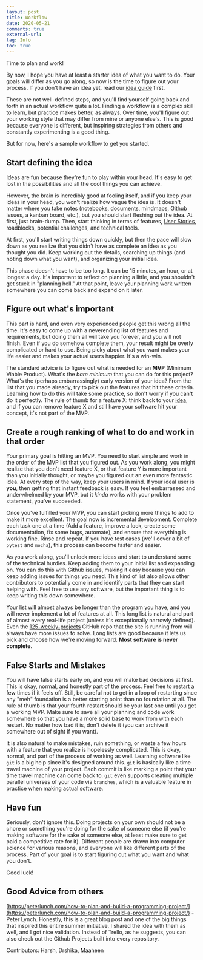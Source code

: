 ```yaml
---
layout: post
title: Workflow
date: 2020-05-21
comments: true
external-url:
tag: Info
toc: true
---
```


<!-- markdownlint-disable MD004 MD009 MD014 MD024 MD040 -->

Time to plan and work!

By now, I hope you have at least a starter idea of what you want to do. Your goals will differ as you go along, so now is the time to figure out your process. If you don't have an idea yet, read our [idea guide](/ideas) first.

These are not well-defined steps, and you'll find yourself going back and forth in an actual workflow quite a lot. Finding a workflow is a complex skill to learn, but practice makes better, as always. Over time, you'll figure out your working style that may differ from mine or anyone else's. This is good because everyone is different, but inspiring strategies from others and constantly experimenting is a good thing.

But for now, here's a sample workflow to get you started.

## Start defining the idea 

Ideas are fun because they're fun to play within your head. It's easy to get lost in the possibilities and all the cool things you can achieve.

However, the brain is incredibly good at fooling itself, and if you keep your ideas in your head, you won't realize how vague the idea is. It doesn't matter where you take notes (notebooks, documents, mindmaps, Github issues, a kanban board, etc.), but you should start fleshing out the idea. At first, just brain-dump. Then, start thinking in terms of features, [User Stories](https://www.visual-paradigm.com/guide/agile-software-development/what-is-user-story/), roadblocks, potential challenges, and technical tools.

At first, you'll start writing things down quickly, but then the pace will slow down as you realize that you didn't have as complete an idea as you thought you did. Keep working out the details, searching up things (and noting down what you want), and organizing your initial idea.

This phase doesn't have to be too long. It can be 15 minutes, an hour, or at longest a day. It's important to reflect on planning a little, and you shouldn't get stuck in "planning hell." At that point, leave your planning work written somewhere you can come back and expand on it later.

## Figure out what's important

This part is hard, and even very experienced people get this wrong all the time. It's easy to come up with a neverending list of features and requirements, but doing them all will take you forever, and you will not finish. Even if you do somehow complete them, your result might be overly complicated or hard to use. Being picky about what you want makes your life easier and makes your actual users happier. It's a win-win.

The standard advice is to figure out what is needed for an **MVP** (Minimum Viable Product). What's the _bare minimum_ that you can do for this project? What's the (perhaps embarrassingly) early version of your idea? From the list that you made already, try to pick out the features that hit these criteria. Learning how to do this will take some practice, so don't worry if you can't do it perfectly. The rule of thumb for a feature X: think back to your [idea](/ideas), and if you can remove feature X and still have your software hit your concept, it's not part of the MVP.

## Create a rough ranking of what to do and work in that order

Your primary goal is hitting an MVP. You need to start simple and work in the order of the MVP list that you figured out. As you work along, you might realize that you don't need feature X, or that feature Y is more important than you initially thought, or maybe you figured out an even more fantastic idea. At every step of the way, keep your users in mind. If your ideal user is **you**, then getting that instant feedback is easy. If you feel embarrassed and underwhelmed by your MVP, but it _kinda_ works with your problem statement, you've succeeded.

Once you've fulfilled your MVP, you can start picking more things to add to make it more excellent. The goal now is incremental development. Complete each task one at a time (Add a feature, improve a look, create some documentation, fix some bugs, automate), and ensure that everything is working fine. Rinse and repeat. If you have test cases (we'll cover a bit of `pytest` and `mocha`), this process can become faster and easier.

As you work along, you'll unlock more ideas and start to understand some of the technical hurdles. Keep adding them to your initial list and expanding on. You can do this with Github issues, making it easy because you can keep adding issues for things you need. This kind of list also allows other contributors to potentially come in and identify parts that they can start helping with. Feel free to use any software, but the important thing is to keep writing this down somewhere.

Your list will almost always be longer than the program you have, and you will never implement a lot of features at all. This long list is natural and part of almost every real-life project (unless it's exceptionally narrowly defined). Even the [125-weekly-projects](https://github.com/harsh183/125-weekly-projects/issues) GitHub repo that the site is running from will always have more issues to solve. Long lists are good because it lets us pick and choose how we're moving forward. **Most software is never complete.**

## False Starts and Mistakes

You will have false starts early on, and you will make bad decisions at first. This is okay, normal, and honestly part of the process. Feel free to restart a few times if it feels off. Still, be careful not to get in a loop of restarting since any "meh" foundation is a better starting point than no foundation at all. The rule of thumb is that your fourth restart should be your last one until you get a working MVP. Make sure to save all your planning and code work somewhere so that you have a more solid base to work from with each restart. No matter how bad it is, don't delete it (you can archive it somewhere out of sight if you want).

It is also natural to make mistakes, ruin something, or waste a few hours with a feature that you realize is hopelessly complicated. This is okay, normal, and part of the process of working as well. Learning software like `git` is a big help since it's designed around this. `git` is basically like a time travel machine of your project. Each commit is like marking a point that your time travel machine can come back to. `git` even supports creating multiple parallel universes of your code via `branches`, which is a valuable feature in practice when making actual software.

## Have fun

Seriously, don't ignore this. Doing projects on your own should not be a chore or something you're doing for the sake of someone else (if you're making software for the sake of someone else, at least make sure to get paid a competitive rate for it). Different people are drawn into computer science for various reasons, and everyone will like different parts of the process. Part of your goal is to start figuring out what you want and what you don't.

Good luck! 

## Good Advice from others

[https://peterlunch.com/how-to-plan-and-build-a-programming-project/](https://peterlunch.com/how-to-plan-and-build-a-programming-project/) - Peter Lynch. Honestly, this is a great blog post and one of the big things that inspired this entire summer initiative. I shared the idea with them as well, and I got nice validation. Instead of Trello, as he suggests, you can also check out the Github Projects built into every repository.

Contributors: Harsh, Drshika, Maaheen
